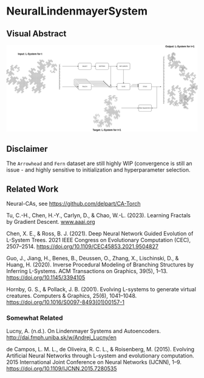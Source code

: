 # NeuralLindenmayerSystem

## Visual Abstract
![Alt text](figures/neural-lsystem-main.png "Neural Lindemayer System")

## Disclaimer
The `Arrowhead` and `Fern` dataset are still highly WIP (convergence is still an issue - and highly sensitive to initialization and hyperparameter selection.

## Related Work
Neural-CAs, see https://github.com/delpart/CA-Torch

Tu, C.-H., Chen, H.-Y., Carlyn, D., & Chao, W.-L. (2023). Learning Fractals by Gradient Descent. www.aaai.org

Chen, X. E., & Ross, B. J. (2021). Deep Neural Network Guided Evolution of L-System Trees. 2021 IEEE Congress on Evolutionary Computation (CEC), 2507–2514. https://doi.org/10.1109/CEC45853.2021.9504827

Guo, J., Jiang, H., Benes, B., Deussen, O., Zhang, X., Lischinski, D., & Huang, H. (2020). Inverse Procedural Modeling of Branching Structures by Inferring L-Systems. ACM Transactions on Graphics, 39(5), 1–13. https://doi.org/10.1145/3394105

Hornby, G. S., & Pollack, J. B. (2001). Evolving L-systems to generate virtual creatures. Computers & Graphics, 25(6), 1041–1048. https://doi.org/10.1016/S0097-8493(01)00157-1


### Somewhat Related
Lucny, A. (n.d.). On Lindenmayer Systems and Autoencoders. http://dai.fmph.uniba.sk/w/Andrej_Lucny/en

de Campos, L. M. L., de Oliveira, R. C. L., & Roisenberg, M. (2015). Evolving Artificial Neural Networks through L-system and evolutionary computation. 2015 International Joint Conference on Neural Networks (IJCNN), 1–9. https://doi.org/10.1109/IJCNN.2015.7280535
